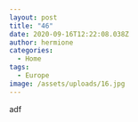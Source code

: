 ```yaml
---
layout: post
title: "46"
date: 2020-09-16T12:22:08.038Z
author: hermione
categories:
  - Home
tags:
  - Europe
image: /assets/uploads/16.jpg
---
```

adf